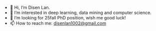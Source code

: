 - 👋 Hi, I’m Disen Lan.
- 👀 I’m interested in deep learning, data mining and computer science.
- 💞️ I’m looking for 25fall PhD position, wish me good luck!
- 📫 How to reach me: disenlan1002@gmail.com

<!---
LanDisen/LanDisen is a ✨ special ✨ repository because its `README.md` (this file) appears on your GitHub profile.
You can click the Preview link to take a look at your changes.
--->

